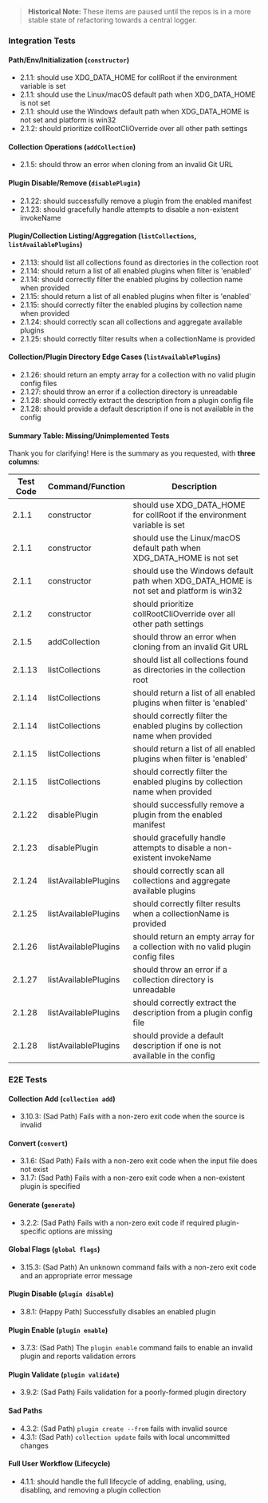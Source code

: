 > **Historical Note:** These items are paused until the repos is in a more stable state of refactoring towards a central logger.

### **Integration Tests**

#### Path/Env/Initialization (`constructor`)
- 2.1.1: should use XDG_DATA_HOME for collRoot if the environment variable is set
- 2.1.1: should use the Linux/macOS default path when XDG_DATA_HOME is not set
- 2.1.1: should use the Windows default path when XDG_DATA_HOME is not set and platform is win32
- 2.1.2: should prioritize collRootCliOverride over all other path settings

#### Collection Operations (`addCollection`)
- 2.1.5: should throw an error when cloning from an invalid Git URL

#### Plugin Disable/Remove (`disablePlugin`)
- 2.1.22: should successfully remove a plugin from the enabled manifest
- 2.1.23: should gracefully handle attempts to disable a non-existent invokeName

#### Plugin/Collection Listing/Aggregation (`listCollections`, `listAvailablePlugins`)
- 2.1.13: should list all collections found as directories in the collection root
- 2.1.14: should return a list of all enabled plugins when filter is 'enabled'
- 2.1.14: should correctly filter the enabled plugins by collection name when provided
- 2.1.15: should return a list of all enabled plugins when filter is 'enabled'
- 2.1.15: should correctly filter the enabled plugins by collection name when provided
- 2.1.24: should correctly scan all collections and aggregate available plugins
- 2.1.25: should correctly filter results when a collectionName is provided

#### Collection/Plugin Directory Edge Cases (`listAvailablePlugins`)
- 2.1.26: should return an empty array for a collection with no valid plugin config files
- 2.1.27: should throw an error if a collection directory is unreadable
- 2.1.28: should correctly extract the description from a plugin config file
- 2.1.28: should provide a default description if one is not available in the config


#### **Summary Table: Missing/Unimplemented Tests**

Thank you for clarifying! Here is the summary as you requested, with **three columns**:

| Test Code | Command/Function      | Description |
|-----------|----------------------|-------------|
| 2.1.1     | constructor          | should use XDG_DATA_HOME for collRoot if the environment variable is set |
| 2.1.1     | constructor          | should use the Linux/macOS default path when XDG_DATA_HOME is not set |
| 2.1.1     | constructor          | should use the Windows default path when XDG_DATA_HOME is not set and platform is win32 |
| 2.1.2     | constructor          | should prioritize collRootCliOverride over all other path settings |
| 2.1.5     | addCollection        | should throw an error when cloning from an invalid Git URL |
| 2.1.13    | listCollections      | should list all collections found as directories in the collection root |
| 2.1.14    | listCollections      | should return a list of all enabled plugins when filter is 'enabled' |
| 2.1.14    | listCollections      | should correctly filter the enabled plugins by collection name when provided |
| 2.1.15    | listCollections      | should return a list of all enabled plugins when filter is 'enabled' |
| 2.1.15    | listCollections      | should correctly filter the enabled plugins by collection name when provided |
| 2.1.22    | disablePlugin        | should successfully remove a plugin from the enabled manifest |
| 2.1.23    | disablePlugin        | should gracefully handle attempts to disable a non-existent invokeName |
| 2.1.24    | listAvailablePlugins | should correctly scan all collections and aggregate available plugins |
| 2.1.25    | listAvailablePlugins | should correctly filter results when a collectionName is provided |
| 2.1.26    | listAvailablePlugins | should return an empty array for a collection with no valid plugin config files |
| 2.1.27    | listAvailablePlugins | should throw an error if a collection directory is unreadable |
| 2.1.28    | listAvailablePlugins | should correctly extract the description from a plugin config file |
| 2.1.28    | listAvailablePlugins | should provide a default description if one is not available in the config |


### **E2E Tests**

#### Collection Add (`collection add`)
- 3.10.3: (Sad Path) Fails with a non-zero exit code when the source is invalid

#### Convert (`convert`)
- 3.1.6: (Sad Path) Fails with a non-zero exit code when the input file does not exist
- 3.1.7: (Sad Path) Fails with a non-zero exit code when a non-existent plugin is specified

#### Generate (`generate`)
- 3.2.2: (Sad Path) Fails with a non-zero exit code if required plugin-specific options are missing

#### Global Flags (`global flags`)
- 3.15.3: (Sad Path) An unknown command fails with a non-zero exit code and an appropriate error message

#### Plugin Disable (`plugin disable`)
- 3.8.1: (Happy Path) Successfully disables an enabled plugin

#### Plugin Enable (`plugin enable`)
- 3.7.3: (Sad Path) The `plugin enable` command fails to enable an invalid plugin and reports validation errors

#### Plugin Validate (`plugin validate`)
- 3.9.2: (Sad Path) Fails validation for a poorly-formed plugin directory

#### Sad Paths
- 4.3.2: (Sad Path) `plugin create --from` fails with invalid source
- 4.3.1: (Sad Path) `collection update` fails with local uncommitted changes

#### Full User Workflow (Lifecycle)
- 4.1.1: should handle the full lifecycle of adding, enabling, using, disabling, and removing a plugin collection
